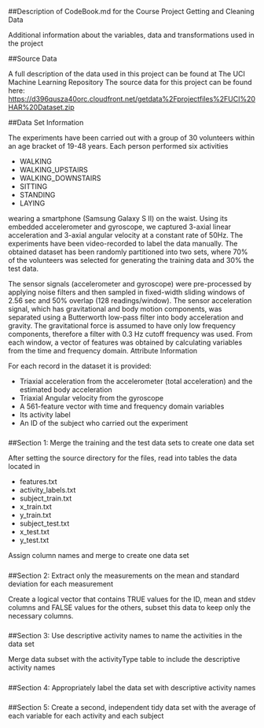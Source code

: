 ##Description of CodeBook.md for the Course Project Getting and Cleaning Data

Additional information about the variables, data and transformations used in the project

##Source Data

A full description of the data used in this project can be found at The UCI Machine Learning Repository
The source data for this project can be found here: https://d396qusza40orc.cloudfront.net/getdata%2Fprojectfiles%2FUCI%20HAR%20Dataset.zip 
    
##Data Set Information

The experiments have been carried out with a group of 30 volunteers within an age bracket of 19-48 years. Each person performed six activities 

- WALKING
- WALKING_UPSTAIRS
- WALKING_DOWNSTAIRS
- SITTING
- STANDING
- LAYING

wearing a smartphone (Samsung Galaxy S II) on the waist. Using its embedded accelerometer and gyroscope, we captured 3-axial linear acceleration and 3-axial angular velocity at a constant rate of 50Hz. The experiments have been video-recorded to label the data manually. The obtained dataset has been randomly partitioned into two sets, where 70% of the volunteers was selected for generating the training data and 30% the test data.

The sensor signals (accelerometer and gyroscope) were pre-processed by applying noise filters and then sampled in fixed-width sliding windows of 2.56 sec and 50% overlap (128 readings/window). The sensor acceleration signal, which has gravitational and body motion components, was separated using a Butterworth low-pass filter into body acceleration and gravity. The gravitational force is assumed to have only low frequency components, therefore a filter with 0.3 Hz cutoff frequency was used. From each window, a vector of features was obtained by calculating variables from the time and frequency domain.
Attribute Information

For each record in the dataset it is provided:

- Triaxial acceleration from the accelerometer (total acceleration) and the estimated body acceleration
- Triaxial Angular velocity from the gyroscope
- A 561-feature vector with time and frequency domain variables
- Its activity label
- An ID of the subject who carried out the experiment


#####
##Section 1: Merge the training and the test data sets to create one data set

After setting the source directory for the files, read into tables the data located in

- features.txt
- activity_labels.txt
- subject_train.txt
- x_train.txt
- y_train.txt
- subject_test.txt
- x_test.txt
- y_test.txt

Assign column names and merge to create one data set

#####
##Section 2: Extract only the measurements on the mean and standard deviation for each measurement

Create a logical vector that contains TRUE values for the ID, mean and stdev columns and FALSE values for the others, subset this data to keep only the necessary columns.

#####
##Section 3: Use descriptive activity names to name the activities in the data set

Merge data subset with the activityType table to include the descriptive activity names

#####
##Section 4: Appropriately label the data set with descriptive activity names

#####
##Section 5: Create a second, independent tidy data set with the average of each variable for each activity and each subject

